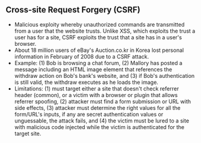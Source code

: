 Cross-site Request Forgery (CSRF)
---------------------------------

* Malicious exploity whereby unauthorized commands are transmitted from a user that the website trusts. Unlike XSS, which exploits the trust a user has for a site, CSRF exploits the trust that a site has in a user's browser.
* About 18 million users of eBay's Auction.co.kr in Korea lost personal information in February of 2008 due to a CSRF attack.
* Example: (1) Bob is browsing a chat forum, (2) Mallory has posted a message including an HTML image element that references the withdraw action on Bob's bank's website, and (3) if Bob's authentication is still valid, the withdraw executes as he loads the image.
* Limitations: (1) must target either a site that doesn't check referrer header (common), or a victim with a browser or plugin that allows referrer spoofing, (2) attacker must find a form submission or URL with side effects, (3) attacker must determine the right values for all the form/URL's inputs, if any are secret authentication values or unguessable, the attack fails, and (4) the victim must be lured to a site with malicious code injected while the victim is authenticated for the target site.
